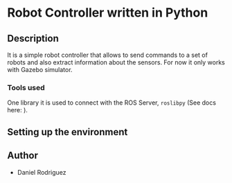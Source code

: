 # Robot Controller written in Python
## Description
It is a simple robot controller that allows to send commands to a set of robots and also extract information about the sensors. For now it only works with Gazebo simulator.
### Tools used
One library it is used to connect with the ROS Server, ```roslibpy``` (See docs here: [](https://roslibpy.readthedocs.io/en/latest/reference/index.html)).
## Setting up the environment

## Author
- Daniel Rodriguez